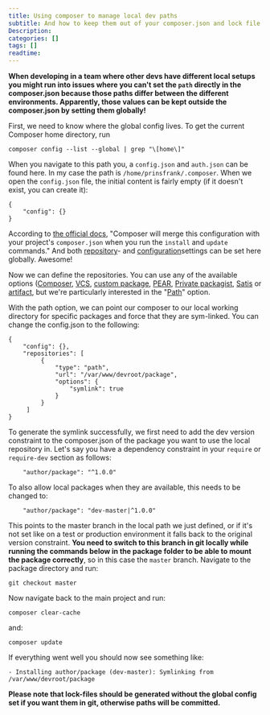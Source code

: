 ```yaml
---
title: Using composer to manage local dev paths
subtitle: And how to keep them out of your composer.json and lock file so your teammates won't be angry at you
Description:
categories: []
tags: []
readtime: 
---
```


**When developing in a team where other devs have different local setups you might run into issues where you can't set the ```path``` directly in the composer.json because those paths differ between the different environments. Apparently, those values can be kept outside the composer.json by setting them globally!**

First, we need to know where the global config lives. To get the current Composer home directory, run

```composer config --list --global | grep "\[home\]"```

When you navigate to this path you, a ```config.json``` and ```auth.json``` can be found here. In my case the path is ```/home/prinsfrank/.composer```. When we open the ```config.json``` file, the initial content is fairly empty (if it doesn't exist, you can create it):

```
{
    "config": {}
}
```

According to [the official docs](https://getcomposer.org/doc/03-cli.md#composer-home-config-json), "Composer will merge this configuration with your project's ```composer.json``` when you run the ```install``` and ```update``` commands." And both [repository](https://getcomposer.org/doc/05-repositories.md)- and [configuration](https://getcomposer.org/doc/06-config.md)settings can be set here globally. Awesome!

Now we can define the repositories. You can use any of the available options ([Composer](https://getcomposer.org/doc/05-repositories.md#composer), [VCS](https://getcomposer.org/doc/05-repositories.md#vcs), [custom package](https://getcomposer.org/doc/05-repositories.md#package-2), [PEAR](https://getcomposer.org/doc/05-repositories.md#pear), [Private packagist](https://getcomposer.org/doc/05-repositories.md#private-packagist), [Satis](https://getcomposer.org/doc/05-repositories.md#satis) or [artifact](https://getcomposer.org/doc/05-repositories.md#artifact), but we're particularly interested in the "[Path](https://getcomposer.org/doc/05-repositories.md#path)" option. 

With the path option, we can point our composer to our local working directory for specific packages and force that they are sym-linked. You can change the config.json to the following: 

```
{
    "config": {},
    "repositories": [
         {
             "type": "path",
             "url": "/var/www/devroot/package",
             "options": {
                 "symlink": true
             }
         }
     ]
}
```

To generate the symlink successfully, we first need to add the dev version constraint to the composer.json of the package you want to use the local repository in. Let's say you have a dependency constraint in your ```require``` or ```require-dev``` section as follows:

```
    "author/package": "^1.0.0"
```

To also allow local packages when they are available, this needs to be changed to:

```
    "author/package": "dev-master|^1.0.0"
```

This points to the master branch in the local path we just defined, or if it's not set like on a test or production environment it falls back to the original version constraint.
**You need to switch to this branch in git locally while running the commands below in the package folder to be able to mount the package correctly**, so in this case the ```master``` branch. Navigate to the package directory and run:

```git checkout master```

Now navigate back to the main project and run:

```composer clear-cache```

and:

```composer update```

If everything went well you should now see something like: 

```- Installing author/package (dev-master): Symlinking from /var/www/devroot/package```

**Please note that lock-files should be generated without the global config set if you want them in git, otherwise paths will be committed.**